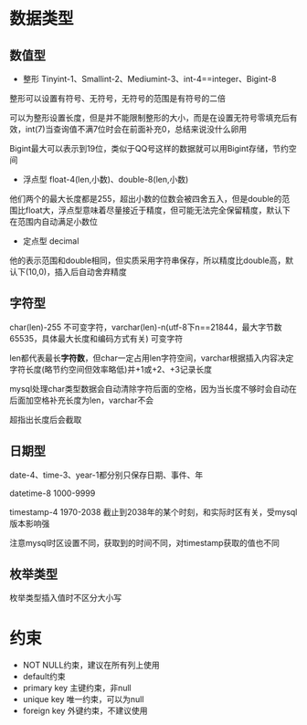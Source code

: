 # 数据类型
## 数值型
- 整形
Tinyint-1、Smallint-2、Mediumint-3、int-4==integer、Bigint-8

整形可以设置有符号、无符号，无符号的范围是有符号的二倍

可以为整形设置长度，但是并不能限制整形的大小，而是在设置无符号零填充后有效，int(7)当查询值不满7位时会在前面补充0，总结来说没什么卵用

Bigint最大可以表示到19位，类似于QQ号这样的数据就可以用Bigint存储，节约空间

- 浮点型
float-4(len,小数)、double-8(len,小数)

他们两个的最大长度都是255，超出小数的位数会被四舍五入，但是double的范围比float大，浮点型意味着尽量接近于精度，但可能无法完全保留精度，默认下在范围内自动满足小数位

- 定点型
decimal 

他的表示范围和double相同，但实质采用字符串保存，所以精度比double高，默认下(10,0)，插入后自动舍弃精度

## 字符型
char(len)-255 不可变字符，varchar(len)-n(utf-8下n==21844，最大字节数65535，具体最大长度和编码方式有关) 可变字符

len都代表最长**字符数**，但char一定占用len字符空间，varchar根据插入内容决定字符长度(略节约空间但效率略低)并+1或+2、+3记录长度

mysql处理char类型数据会自动清除字符后面的空格，因为当长度不够时会自动在后面加空格补充长度为len，varchar不会

超指出长度后会截取

## 日期型
date-4、time-3、year-1都分别只保存日期、事件、年

datetime-8 1000-9999

timestamp-4 1970-2038 截止到2038年的某个时刻，和实际时区有关，受mysql版本影响强

注意mysql时区设置不同，获取到的时间不同，对timestamp获取的值也不同

## 枚举类型
枚举类型插入值时不区分大小写

# 约束
- NOT NULL约束，建议在所有列上使用
- default约束
- primary key 主键约束，非null
- unique key 唯一约束，可以为null
- foreign key 外键约束，不建议使用